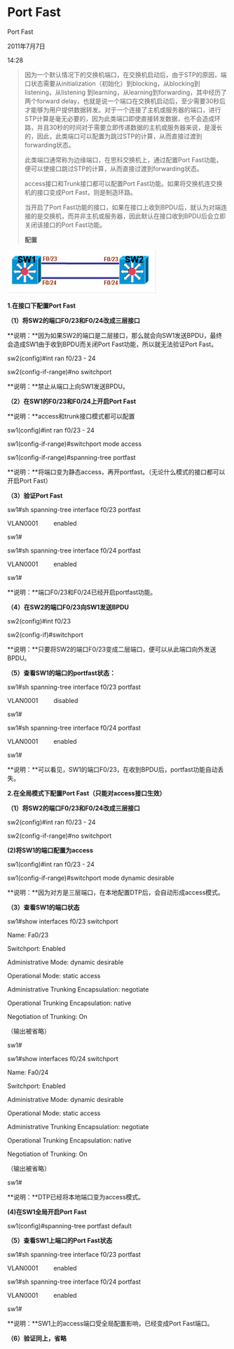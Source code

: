 # Port Fast

Port Fast

2011年7月7日

14:28

> 因为一个默认情况下的交换机端口，在交换机启动后，由于STP的原因，端口状态需要从initialization（初始化）到blocking，从blocking到listening，从listening 到learning，从learning到forwarding，其中经历了两个forward delay，也就是说一个端口在交换机启动后，至少需要30秒后才能够为用户提供数据转发。对于一个连接了主机或服务器的端口，进行STP计算是毫无必要的，因为此类端口即使直接转发数据，也不会造成环路，并且30秒的时间对于需要立即传递数据的主机或服务器来说，是漫长的，因此，此类端口可以配置为跳过STP的计算，从而直接过渡到forwarding状态。
> 
> 
> 此类端口通常称为边缘端口，在思科交换机上，通过配置Port Fast功能，便可以使接口跳过STP的计算，从而直接过渡到forwarding状态。
> 
> access接口和Trunk接口都可以配置Port Fast功能。如果将交换机连交换机的接口变成Port Fast，则是制造环路。
> 
> 当开启了Port Fast功能的接口，如果在接口上收到BPDU后，就认为对端连接的是交换机，而并非主机或服务器，因此默认在接口收到BPDU后会立即关闭该接口的Port Fast功能。
> 
> **配置**
> 

![Port%20Fast%208ccb007436fa46599ac3b80722e54427/image1.png](Port%20Fast/image1.png)

**1.在接口下配置Port Fast**

**（1）将SW2的端口F0/23和F0/24改成三层接口**

**说明：**因为如果SW2的端口是二层接口，那么就会向SW1发送BPDU，最终会造成SW1由于收到BPDU而关闭Port Fast功能，所以就无法验证Port Fast。

sw2(config)#int ran f0/23 - 24

sw2(config-if-range)#no switchport

**说明：**禁止从端口上向SW1发送BPDU。

**（2）在SW1的F0/23和F0/24上开启Port Fast**

**说明：**access和trunk接口模式都可以配置

sw1(config)#int ran f0/23 - 24

sw1(config-if-range)#switchport mode access

sw1(config-if-range)#spanning-tree portfast

**说明：**将端口变为静态access，再开portfast。（无论什么模式的接口都可以开启Port Fast）

**（3）验证Port Fast**

sw1#sh spanning-tree interface f0/23 portfast

VLAN0001         enabled

sw1#

sw1#sh spanning-tree interface f0/24 portfast

VLAN0001         enabled

sw1#

**说明：**端口F0/23和F0/24已经开启portfast功能。

**（4）在SW2的端口F0/23向SW1发送BPDU**

sw2(config)#int f0/23

sw2(config-if)#switchport

**说明：**只要将SW2的端口F0/23变成二层端口，便可以从此端口向外发送BPDU。

**（5）查看SW1的端口的portfast状态：**

sw1#sh spanning-tree interface f0/23 portfast

VLAN0001         disabled

sw1#

sw1#sh spanning-tree interface f0/24 portfast

VLAN0001         enabled

sw1#

**说明：**可以看见，SW1的端口F0/23，在收到BPDU后，portfast功能自动丢失。

**2.在全局模式下配置Port Fast（只能对access接口生效）**

**（1）将SW2的端口F0/23和F0/24改成三层接口**

sw2(config)#int ran f0/23 - 24

sw2(config-if-range)#no switchport

**(2)将SW1的端口配置为access**

sw1(config)#int ran f0/23 - 24

sw1(config-if-range)#switchport mode dynamic desirable

**说明：**因为对方是三层端口，在本地配置DTP后，会自动形成access模式。

**（3）查看SW1的端口状态**

sw1#show interfaces f0/23 switchport

Name: Fa0/23

Switchport: Enabled

Administrative Mode: dynamic desirable

Operational Mode: static access

Administrative Trunking Encapsulation: negotiate

Operational Trunking Encapsulation: native

Negotiation of Trunking: On

（输出被省略）

sw1#

sw1#show interfaces f0/24 switchport

Name: Fa0/24

Switchport: Enabled

Administrative Mode: dynamic desirable

Operational Mode: static access

Administrative Trunking Encapsulation: negotiate

Operational Trunking Encapsulation: native

Negotiation of Trunking: On

（输出被省略）

sw1#

**说明：**DTP已经将本地端口变为access模式。

**(4)在SW1全局开启Port Fast**

sw1(config)#spanning-tree portfast default

**（5）查看SW1上端口的Port Fast状态**

sw1#sh spanning-tree interface f0/23 portfast

VLAN0001         enabled

sw1#sh spanning-tree interface f0/24 portfast

VLAN0001         enabled

sw1#

**说明：**SW1上的access端口受全局配置影响，已经变成Port Fast端口。

**（6）验证同上，省略**

> 
>